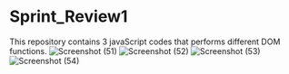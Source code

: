# Sprint_Review1
This repository contains 3 javaScript codes that performs different DOM functions.
![Screenshot (51)](https://github.com/tapish1822/Sprint_Review1/assets/88828513/542422dc-b8f7-4895-bf86-57d573293436)
![Screenshot (52)](https://github.com/tapish1822/Sprint_Review1/assets/88828513/9db23463-dca8-45ce-b5bd-9f9ca9f6916b)
![Screenshot (53)](https://github.com/tapish1822/Sprint_Review1/assets/88828513/0ed6f1a5-454b-4b5d-a009-db16c7e5ea85)
![Screenshot (54)](https://github.com/tapish1822/Sprint_Review1/assets/88828513/6f021715-36b3-409c-8e3c-506675f326b1)



